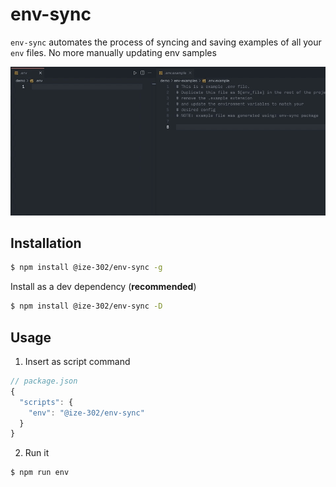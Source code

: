 # env-sync

`env-sync` automates the process of syncing and saving examples of all your
`env` files. No more manually updating env samples

<img src="./demo.gif">

## Installation

```bash
$ npm install @ize-302/env-sync -g
```

Install as a dev dependency (**recommended**)

```bash
$ npm install @ize-302/env-sync -D
```

## Usage

1. Insert as script command

```js
// package.json
{
  "scripts": {
    "env": "@ize-302/env-sync"
  }
}
```

2. Run it

```bash
$ npm run env
```
